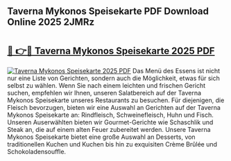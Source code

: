 ## Taverna Mykonos Speisekarte PDF Download Online 2025 2JMRz

# <h2><a href="http://gc9jrqw.nevu.top/?p=Taverna+Mykonos+Speisekarte">🔗 👉🔴 Taverna Mykonos Speisekarte 2025 PDF</a></h2>

[![Taverna Mykonos Speisekarte 2025 PDF](https://i.imgur.com/dBaPXMq.png)](http://gc9jrqw.nevu.top/?p=Taverna+Mykonos+Speisekarte)
Das Menü des Essens ist nicht nur eine Liste von Gerichten, sondern auch die Möglichkeit, etwas für sich selbst zu wählen. Wenn Sie nach einem leichten und frischen Gericht suchen, empfehlen wir Ihnen, unseren Salatbereich auf der Taverna Mykonos Speisekarte unseres Restaurants zu besuchen. Für diejenigen, die Fleisch bevorzugen, bieten wir eine Auswahl an Gerichten auf der Taverna Mykonos Speisekarte an: Rindfleisch, Schweinefleisch, Huhn und Fisch. Unseren Auserwählten bieten wir Gourmet-Gerichte wie Schaschlik und Steak an, die auf einem alten Feuer zubereitet werden. Unsere Taverna Mykonos Speisekarte bietet eine große Auswahl an Desserts, von traditionellen Kuchen und Kuchen bis hin zu exquisiten Crème Brûlée und Schokoladensouffle.
